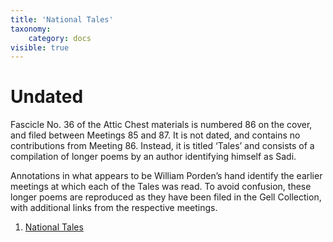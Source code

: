 ```yaml
---
title: 'National Tales'
taxonomy:
    category: docs
visible: true
---
```


# Undated

<p>
Fascicle No. 36 of the Attic Chest materials is numbered 86 on the cover, and filed between Meetings 85 and 87. It is not dated, and contains no contributions from Meeting 86. Instead, it is titled &lsquo;Tales&rsquo; and consists of a compilation of longer poems by an author identifying himself as Sadi. 
</p>

<p>
Annotations in what appears to be William Porden&rsquo;s hand identify the earlier meetings at which each of the Tales was read. To avoid confusion, these longer poems are reproduced as they have been filed in the Gell Collection, with additional links from the respective meetings.
</p>


1. [National Tales](tales)  <a href="https://attic.vardill.org"><i class="fa fa-link" aria-hidden="true"></i></a>
